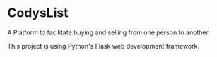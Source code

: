 # CodysList
A Platform to facilitate buying and selling from one person to another. 

This project is using Python's Flask web development framework. 
